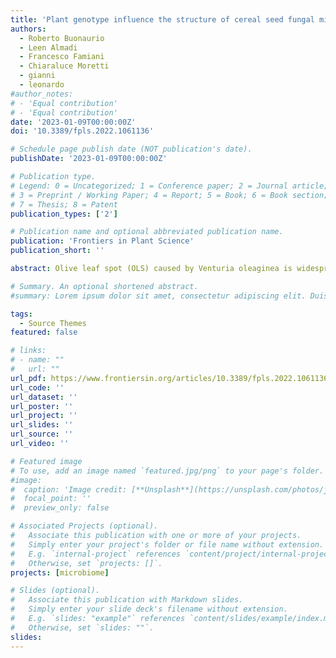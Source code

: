 ```yaml
---
title: 'Plant genotype influence the structure of cereal seed fungal microbiome'
authors:
  - Roberto Buonaurio
  - Leen Almadi
  - Francesco Famiani
  - Chiaraluce Moretti
  - gianni
  - leonardo
#author_notes:
# - 'Equal contribution'
# - 'Equal contribution'
date: '2023-01-09T00:00:00Z'
doi: '10.3389/fpls.2022.1061136'

# Schedule page publish date (NOT publication's date).
publishDate: '2023-01-09T00:00:00Z'

# Publication type.
# Legend: 0 = Uncategorized; 1 = Conference paper; 2 = Journal article;
# 3 = Preprint / Working Paper; 4 = Report; 5 = Book; 6 = Book section;
# 7 = Thesis; 8 = Patent
publication_types: ['2']

# Publication name and optional abbreviated publication name.
publication: 'Frontiers in Plant Science'
publication_short: ''

abstract: Olive leaf spot (OLS) caused by Venturia oleaginea is widespread in all olive-growing areas and continents, where can cause severe yield losses. The disease is often underestimated for the difficulty to reveal early leaf symptoms and for the pathogen-induced phylloptosis, which creates the illusion of healthy and restored plants. The present review provide updated information on taxonomy, pathogen life style and cycle, epidemiology, diagnosis, and control. Application of copper-based fungicides is the main method to control OLS. However, the regulation 2009/1107 of the European Commission include these fungicides in the list of substances candidates for substitution. It is therefore urgent to find alternative control strategies especially for organic agriculture. Among new approaches/strategies for controlling OLS, promising results have been obtained using nanotechnology, endophytic microbes, and biostimulants.

# Summary. An optional shortened abstract.
#summary: Lorem ipsum dolor sit amet, consectetur adipiscing elit. Duis posuere tellus ac convallis placerat. Proin tincidunt magna sed ex sollicitudin condimentum.

tags:
  - Source Themes
featured: false

# links:
# - name: ""
#   url: ""
url_pdf: https://www.frontiersin.org/articles/10.3389/fpls.2022.1061136/full
url_code: ''
url_dataset: ''
url_poster: ''
url_project: ''
url_slides: ''
url_source: ''
url_video: ''

# Featured image
# To use, add an image named `featured.jpg/png` to your page's folder.
#image:
#  caption: 'Image credit: [**Unsplash**](https://unsplash.com/photos/jdD8gXaTZsc)'
#  focal_point: ''
#  preview_only: false

# Associated Projects (optional).
#   Associate this publication with one or more of your projects.
#   Simply enter your project's folder or file name without extension.
#   E.g. `internal-project` references `content/project/internal-project/index.md`.
#   Otherwise, set `projects: []`.
projects: [microbiome]

# Slides (optional).
#   Associate this publication with Markdown slides.
#   Simply enter your slide deck's filename without extension.
#   E.g. `slides: "example"` references `content/slides/example/index.md`.
#   Otherwise, set `slides: ""`.
slides:
---
```

